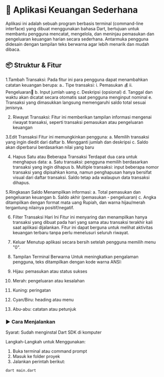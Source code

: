 # 💸 Aplikasi Keuangan Sederhana
Aplikasi ini adalah sebuah program berbasis terminal (command-line interface) yang dibuat menggunakan bahasa Dart, bertujuan untuk membantu pengguna mencatat, mengelola, dan meninjau pemasukan dan pengeluaran keuangan harian secara sederhana. Antarmuka pengguna didesain dengan tampilan teks berwarna agar lebih menarik dan mudah dibaca.

## 📦 Struktur & Fitur
1.Tambah Transaksi:
Pada fitur ini para pengguna dapat menambahkan catatan keuangan berupa:
a.. Tipe transaksi:
     i. Pemasukan 💰
     ii. Pengeluaran💸
b. Input jumlah uang
c. Deskripsi (opsional)
d. Tanggal dan waktu akan dicatat secara otomatis saat pengguna menginput nominal
e. Transaksi yang dimasukkan langsung memengaruhi saldo total sesuai jenisnya.

2. Riwayat Transaksi:
Fitur ini memberikan tampilan informasi mengenai riwayat transaksi, seperti transaksi pemasukan atau pengeluaran keuangan
   
3.Edit Transaksi
Fitur ini memungkinkan pengguna:
a. Memilih transaksi yang ingin diedit dari daftar
b. Mengganti jumlah dan deskripsi
c. Saldo akan diperbarui berdasarkan nilai yang baru

4. Hapus Satu atau Beberapa Transaksi
Terdapat dua cara untuk menghapus data:
a. Satu transaksi: pengguna memilih berdasarkan transaksi yang ingin dihapus
b. Multiple transaksi: input beberapa nomor transaksi yang dipisahkan koma, namun penghapusan hanya bersifat visual dari daftar transaksi. Saldo tetap ada walaupun data transaksi dihapus.

5.Ringkasan Saldo
Menampilkan informasi:
a. Total pemasukan dan pengeluaran keuangan
b. Saldo akhir (pemasukan - pengeluaran)
c. Angka ditampilkan dengan format mata uang Rupiah, dan warna hijau/merah tergantung nilainya positif/negatif.

6. Filter Transaksi Hari Ini
Fitur ini menyaring dan menampilkan hanya transaksi yang dibuat pada hari yang sama atau transaksi terakhir kali saat aplikasi dijalankan. Fitur ini dapat berguna untuk melihat aktivitas keuangan terbaru tanpa perlu menelusuri seluruh riwayat.

7. Keluar
Menutup aplikasi secara bersih setelah pengguna memilih menu "0".

8. Tampilan Terminal Berwarna
Untuk meningkatkan pengalaman pengguna, teks ditampilkan dengan kode warna ANSI:
1. Hijau: pemasukan atau status sukses
2. Merah: pengeluaran atau kesalahan
3. Kuning: peringatan
4. Cyan/Biru: heading atau menu
5. Abu-abu: catatan atau petunjuk

### ▶️ Cara Menjalankan
Syarat:
Sudah menginstal Dart SDK di komputer

Langkah-Langkah untuk Menggunakan:
1. Buka terminal atau command prompt
2. Masuk ke folder proyek
3. Jalankan perintah berikut:
```bash
dart main.dart
